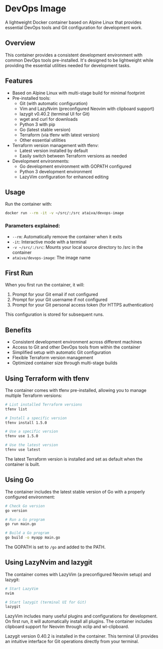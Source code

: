 # DevOps Image

A lightweight Docker container based on Alpine Linux that provides essential DevOps tools and Git configuration for development work.

## Overview

This container provides a consistent development environment with common DevOps tools pre-installed. It's designed to be lightweight while providing the essential utilities needed for development tasks.

## Features

- Based on Alpine Linux with multi-stage build for minimal footprint
- Pre-installed tools:
  - Git (with automatic configuration)
  - Vim and LazyNvim (preconfigured Neovim with clipboard support)
  - lazygit v0.40.2 (terminal UI for Git)
  - wget and curl for downloads
  - Python 3 with pip
  - Go (latest stable version)
  - Terraform (via tfenv with latest version)
  - Other essential utilities
- Terraform version management with tfenv:
  - Latest version installed by default
  - Easily switch between Terraform versions as needed
- Development environments:
  - Go development environment with GOPATH configured
  - Python 3 development environment
  - LazyVim configuration for enhanced editing

## Usage

Run the container with:

```bash
docker run --rm -it -v ~/src/:/src ataiva/devops-image
```

### Parameters explained:

- `--rm`: Automatically remove the container when it exits
- `-it`: Interactive mode with a terminal
- `-v ~/src/:/src`: Mounts your local source directory to /src in the container
- `ataiva/devops-image`: The image name

## First Run

When you first run the container, it will:

1. Prompt for your Git email if not configured
2. Prompt for your Git username if not configured
3. Prompt for your Git personal access token (for HTTPS authentication)

This configuration is stored for subsequent runs.

## Benefits

- Consistent development environment across different machines
- Access to Git and other DevOps tools from within the container
- Simplified setup with automatic Git configuration
- Flexible Terraform version management
- Optimized container size through multi-stage builds

## Using Terraform with tfenv

The container comes with tfenv pre-installed, allowing you to manage multiple Terraform versions:

```bash
# List installed Terraform versions
tfenv list

# Install a specific version
tfenv install 1.5.0

# Use a specific version
tfenv use 1.5.0

# Use the latest version
tfenv use latest
```

The latest Terraform version is installed and set as default when the container is built.

## Using Go

The container includes the latest stable version of Go with a properly configured environment:

```bash
# Check Go version
go version

# Run a Go program
go run main.go

# Build a Go program
go build -o myapp main.go
```

The GOPATH is set to `/go` and added to the PATH.

## Using LazyNvim and lazygit

The container comes with LazyVim (a preconfigured Neovim setup) and lazygit:

```bash
# Start LazyVim
nvim

# Start lazygit (terminal UI for Git)
lazygit
```

LazyVim includes many useful plugins and configurations for development. On first run, it will automatically install all plugins. The container includes clipboard support for Neovim through xclip and wl-clipboard.

Lazygit version 0.40.2 is installed in the container. This terminal UI provides an intuitive interface for Git operations directly from your terminal.
